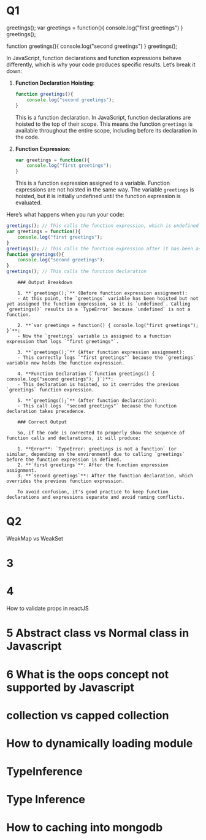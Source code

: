 # Q1 

greetings();
var greetings = function(){
console.log("first greetings")
}
greetings();

function greetings(){
console.log("second greetings")
}
greetings();


In JavaScript, function declarations and function expressions behave differently, which is why your code produces specific results. Let’s break it down:

1. **Function Declaration Hoisting**:
   ```javascript
   function greetings(){
       console.log("second greetings");
   }
   ```
   This is a function declaration. In JavaScript, function declarations are hoisted to the top of their scope. This means the function `greetings` is available throughout the entire scope, including before its declaration in the code.

2. **Function Expression**:
   ```javascript
   var greetings = function(){
       console.log("first greetings");
   }
   ```
   This is a function expression assigned to a variable. Function expressions are not hoisted in the same way. The variable `greetings` is hoisted, but it is initially undefined until the function expression is evaluated.

Here’s what happens when you run your code:

```javascript
greetings(); // This calls the function expression, which is undefined at this point
var greetings = function(){
    console.log("first greetings");
}
greetings(); // This calls the function expression after it has been assigned
function greetings(){
    console.log("second greetings");
}
greetings(); // This calls the function declaration
```

        ### Output Breakdown

        1. **`greetings();`** (Before function expression assignment): 
        - At this point, the `greetings` variable has been hoisted but not yet assigned the function expression, so it is `undefined`. Calling `greetings()` results in a `TypeError` because `undefined` is not a function.

        2. **`var greetings = function() { console.log("first greetings"); }`**:
        - Now the `greetings` variable is assigned to a function expression that logs `"first greetings"`.

        3. **`greetings();`** (After function expression assignment):
        - This correctly logs `"first greetings"` because the `greetings` variable now holds the function expression.

        4. **Function Declaration (`function greetings() { console.log("second greetings"); }`)**:
        - This declaration is hoisted, so it overrides the previous `greetings` function expression. 

        5. **`greetings();`** (After function declaration):
        - This call logs `"second greetings"` because the function declaration takes precedence.

        ### Correct Output

        So, if the code is corrected to properly show the sequence of function calls and declarations, it will produce:

        1. **Error**: `TypeError: greetings is not a function` (or similar, depending on the environment) due to calling `greetings` before the function expression is defined.
        2. **`first greetings`**: After the function expression assignment.
        3. **`second greetings`**: After the function declaration, which overrides the previous function expression.

        To avoid confusion, it's good practice to keep function declarations and expressions separate and avoid naming conflicts.

# Q2 
WeakMap vs WeakSet 
# 3 
# 4 
How to validate props in reactJS
# 5 Abstract class vs Normal class in Javascript
# 6 What is the oops concept not supported by Javascript 
# collection vs capped collection
# How to dynamically loading module
# TypeInference
# Type Inference
# How to caching into mongodb
